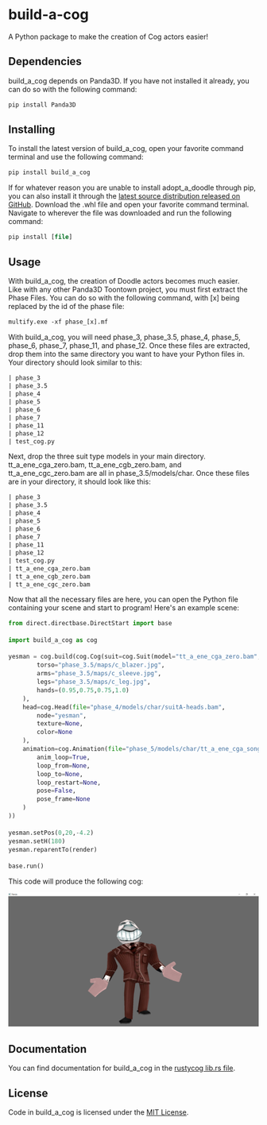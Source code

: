 # build-a-cog

A Python package to make the creation of Cog actors easier!

## Dependencies

build_a_cog depends on Panda3D. If you have not installed it already, you can do so with the following command:

```ps
pip install Panda3D
```

## Installing

To install the latest version of build_a_cog, open your favorite command terminal and use the following command:

```ps
pip install build_a_cog
```

If for whatever reason you are unable to install adopt_a_doodle through pip, you can also install it through the [latest source distribution released on GitHub](https://github.com/Vhou-Atroph/build-a-cog/releases/latest). Download the .whl file and open your favorite command terminal. Navigate to wherever the file was downloaded and run the following command:

```ps
pip install [file]
```

## Usage

With build_a_cog, the creation of Doodle actors becomes much easier.  
Like with any other Panda3D Toontown project, you must first extract the Phase Files. You can do so with the following command, with [x] being replaced by the id of the phase file:

```ps
multify.exe -xf phase_[x].mf
```

With build_a_cog, you will need phase_3, phase_3.5, phase_4, phase_5, phase_6, phase_7, phase_11, and phase_12. Once these files are extracted, drop them into the same directory you want to have your Python files in. Your directory should look similar to this:

```none
| phase_3
| phase_3.5
| phase_4
| phase_5
| phase_6
| phase_7
| phase_11
| phase_12
| test_cog.py
```

Next, drop the three suit type models in your main directory. tt_a_ene_cga_zero.bam, tt_a_ene_cgb_zero.bam, and tt_a_ene_cgc_zero.bam are all in phase_3.5/models/char. Once these files are in your directory, it should look like this:

```none
| phase_3
| phase_3.5
| phase_4
| phase_5
| phase_6
| phase_7
| phase_11
| phase_12
| test_cog.py
| tt_a_ene_cga_zero.bam
| tt_a_ene_cgb_zero.bam
| tt_a_ene_cgc_zero.bam
```

Now that all the necessary files are here, you can open the Python file containing your scene and start to program! Here's an example scene:

```python
from direct.directbase.DirectStart import base

import build_a_cog as cog

yesman = cog.build(cog.Cog(suit=cog.Suit(model="tt_a_ene_cga_zero.bam",
        torso="phase_3.5/maps/c_blazer.jpg",
        arms="phase_3.5/maps/c_sleeve.jpg",
        legs="phase_3.5/maps/c_leg.jpg",
        hands=(0.95,0.75,0.75,1.0)
    ),
    head=cog.Head(file="phase_4/models/char/suitA-heads.bam",
        node="yesman",
        texture=None,
        color=None
    ),
    animation=cog.Animation(file="phase_5/models/char/tt_a_ene_cga_song-and-dance.bam",
        anim_loop=True,
        loop_from=None,
        loop_to=None,
        loop_restart=None,
        pose=False,
        pose_frame=None
    )
))

yesman.setPos(0,20,-4.2)
yesman.setH(180)
yesman.reparentTo(render)

base.run()
```

This code will produce the following cog:

![A Yesman cog from Toontown performing the Song and Dance animation.](https://raw.githubusercontent.com/Vhou-Atroph/build-a-cog/main/tests/test_cog.png)

## Documentation

You can find documentation for build_a_cog in the [rustycog lib.rs file](https://raw.githubusercontent.com/Vhou-Atroph/build-a-cog/main/src/lib.rs).

## License

Code in build_a_cog is licensed under the [MIT License](https://raw.githubusercontent.com/Vhou-Atroph/build-a-cog/main/LICENSE).
